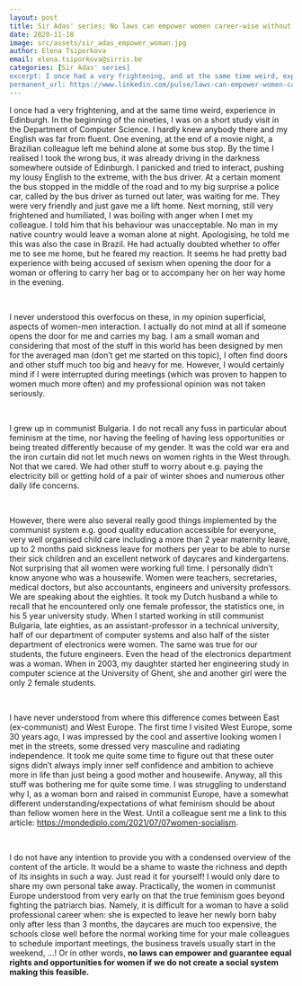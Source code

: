 ```yaml
---
layout: post
title: Sir Adas' series; No laws can empower women career-wise without an adequate social system!
date: 2020-11-18
image: src/assets/sir_adas_empower_woman.jpg
author: Elena Tsiporkova
email: elena.tsiporkova@sirris.be
categories: [Sir Adas' series]
excerpt: I once had a very frightening, and at the same time weird, experience in Edinburgh. In the beginning of the nineties, I was on a short study visit in the Department of Computer Science. I hardly knew anybody there and my English was far from fluent. One evening, at the end of a movie night, a Brazilian colleague left me behind alone at some bus stop. By the time I realised I took the wrong bus, it was already driving in the darkness somewhere outside of Edinburgh.
permanent_url: https://www.linkedin.com/pulse/laws-can-empower-women-career-wise-without-adequate-elena-tsiporkova/
---
```



I once had a very frightening, and at the same time weird, experience in Edinburgh. In the beginning of the nineties, I was on a short study visit in the Department of Computer Science. I hardly knew anybody there and my English was far from fluent. One evening, at the end of a movie night, a Brazilian colleague left me behind alone at some bus stop. By the time I realised I took the wrong bus, it was already driving in the darkness somewhere outside of Edinburgh. I panicked and tried to interact, pushing my lousy English to the extreme, with the bus driver. At a certain moment the bus stopped in the middle of the road and to my big surprise a police car, called by the bus driver as turned out later, was waiting for me. They were very friendly and just gave me a lift home. Next morning, still very frightened and humiliated, I was boiling with anger when I met my colleague. I told him that his behaviour was unacceptable. No man in my native country would leave a woman alone at night. Apologising, he told me this was also the case in Brazil. He had actually doubted whether to offer me to see me home, but he feared my reaction. It seems he had pretty bad experience with being accused of sexism when opening the door for a woman or offering to carry her bag or to accompany her on her way home in the evening.

<br/>

I never understood this overfocus on these, in my opinion superficial, aspects of women-men interaction. I actually do not mind at all if someone opens the door for me and carries my bag. I am a small woman and considering that most of the stuff in this world has been designed by men for the averaged man (don’t get me started on this topic), I often find doors and other stuff much too big and heavy for me. However, I would certainly mind if I were interrupted during meetings (which was proven to happen to women much more often) and my professional opinion was not taken seriously.

<br/>

I grew up in communist Bulgaria.  I do not recall any fuss in particular about feminism at the time, nor having the feeling of having less opportunities or being treated differently because of my gender. It was the cold war era and the iron curtain did not let much news on women rights in the West through. Not that we cared. We had other stuff to worry about e.g. paying the electricity bill or getting hold of a pair of winter shoes and numerous other daily life concerns.

<br/>

However, there were also several really good things implemented by the communist system e.g. good quality education accessible for everyone, very well organised child care including a more than 2 year maternity leave, up to 2 months paid sickness leave for mothers per year to be able to nurse their sick children and an excellent network of daycares and kindergartens. Not surprising that all women were working full time. I personally didn’t know anyone who was a housewife. Women were teachers, secretaries, medical doctors, but also accountants, engineers and university professors. We are speaking about the eighties. It took my Dutch husband a while to recall that he encountered only one female professor, the statistics one, in his 5 year university study. When I started working in still communist Bulgaria, late eighties, as an assistant-professor in a technical university, half of our department of computer systems and also half of the sister department of electronics were women. The same was true for our students, the future engineers. Even the head of the electronics department was a woman. When in 2003, my daughter started her engineering study in computer science at the University of Ghent, she and another girl were the only 2 female students.

<br/>

I have never understood from where this difference comes between East (ex-communist) and West Europe. The first time I visited West Europe, some 30 years ago, I was impressed by the cool and assertive looking women I met in the streets, some dressed very masculine and radiating independence. It took me quite some time to figure out that these outer signs didn’t always imply inner self confidence and ambition to achieve more in life than just being a good mother and housewife.
Anyway, all this stuff was bothering me for quite some time. I was struggling to understand why I, as a woman born and raised in communist Europe, have a somewhat different understanding/expectations of what feminism should be about than fellow women here in the West. Until a colleague sent me a link to this article:
<a href="https://mondediplo.com/2021/07/07women-socialism" target="_blank" class="text-blue-600 underline">https://mondediplo.com/2021/07/07women-socialism</a>.


<br/>

I do not have any intention to provide you with a condensed overview of the content of the article. It would be a shame to waste the richness and depth of its insights in such a way. Just read it for yourself! I would only dare to share my own personal take away. Practically, the women in communist Europe understood from very early on that the true feminism goes beyond fighting the patriarch bias. Namely, it is difficult for a woman to have a solid professional career when: she is expected to leave her newly born baby only after less than 3 months, the daycares are much too expensive, the schools close well before the normal working time for your male colleagues to schedule important meetings, the business travels usually start in the weekend, …!
Or in other words, **no laws can empower and guarantee equal rights and opportunities for women if we do not create a social system making this feasible.**
